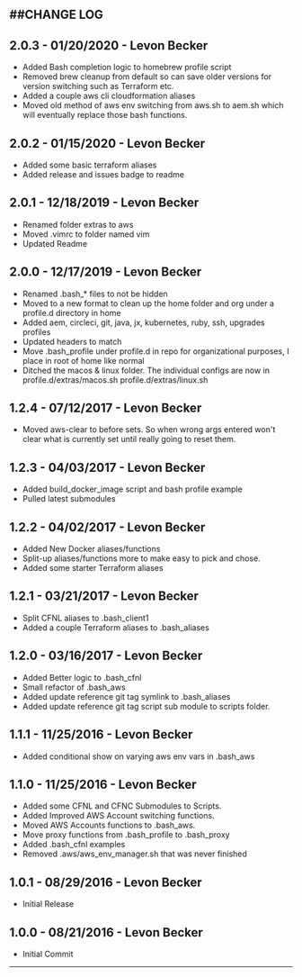 ##CHANGE LOG
---

## 2.0.3 - 01/20/2020 - Levon Becker
* Added Bash completion logic to homebrew profile script
* Removed brew cleanup from default so can save older versions for version switching such as Terraform etc.
* Added a couple aws cli cloudformation aliases
* Moved old method of aws env switching from aws.sh to aem.sh which will eventually replace those bash functions.

## 2.0.2 - 01/15/2020 - Levon Becker
* Added some basic terraform aliases
* Added release and issues badge to readme

## 2.0.1 - 12/18/2019 - Levon Becker
* Renamed folder extras to aws
* Moved .vimrc to folder named vim
* Updated Readme

## 2.0.0 - 12/17/2019 - Levon Becker
* Renamed .bash_* files to not be hidden
* Moved to a new format to clean up the home folder and org under a profile.d directory in home
* Added aem, circleci, git, java, jx, kubernetes, ruby, ssh, upgrades profiles
* Updated headers to match
* Move .bash_profile under profile.d in repo for organizational purposes, I place in root of home like normal
* Ditched the macos & linux folder. The individual configs are now in profile.d/extras/macos.sh profile.d/extras/linux.sh

## 1.2.4 - 07/12/2017 - Levon Becker
* Moved aws-clear to before sets. So when wrong args entered won't clear what is currently set until really going to reset them.

## 1.2.3 - 04/03/2017 - Levon Becker
* Added build_docker_image script and bash profile example
* Pulled latest submodules

## 1.2.2 - 04/02/2017 - Levon Becker
* Added New Docker aliases/functions
* Split-up aliases/functions more to make easy to pick and chose.
* Added some starter Terraform aliases

## 1.2.1 - 03/21/2017 - Levon Becker
* Split CFNL aliases to .bash_client1
* Added a couple Terraform aliases to .bash_aliases

## 1.2.0 - 03/16/2017 - Levon Becker
* Added Better logic to .bash_cfnl
* Small refactor of .bash_aws
* Added update reference git tag symlink to .bash_aliases
* Added update reference git tag script sub module to scripts folder.

## 1.1.1 - 11/25/2016 - Levon Becker
* Added conditional show on varying aws env vars in .bash_aws

## 1.1.0 - 11/25/2016 - Levon Becker
* Added some CFNL and CFNC Submodules to Scripts. 
* Added Improved AWS Account switching functions. 
* Moved AWS Accounts functions to .bash_aws. 
* Move proxy functions from .bash_profile to .bash_proxy
* Added .bash_cfnl examples
* Removed .aws/aws_env_manager.sh that was never finished

## 1.0.1 - 08/29/2016 - Levon Becker
* Initial Release

## 1.0.0 - 08/21/2016 - Levon Becker
* Initial Commit

- - -